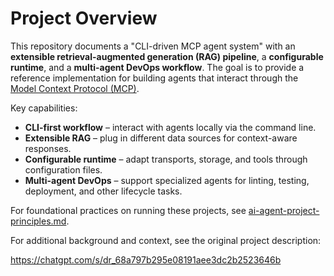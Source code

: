 # Project Overview

This repository documents a "CLI-driven MCP agent system" with an **extensible retrieval-augmented generation (RAG) pipeline**, a **configurable runtime**, and a **multi-agent DevOps workflow**. The goal is to provide a reference implementation for building agents that interact through the [Model Context Protocol (MCP)](https://modelcontextprotocol.io/).

Key capabilities:

- **CLI-first workflow** – interact with agents locally via the command line.
- **Extensible RAG** – plug in different data sources for context-aware responses.
- **Configurable runtime** – adapt transports, storage, and tools through configuration files.
- **Multi-agent DevOps** – support specialized agents for linting, testing, deployment, and other lifecycle tasks.

For foundational practices on running these projects, see [ai-agent-project-principles.md](ai-agent-project-principles.md).

For additional background and context, see the original project description:

<https://chatgpt.com/s/dr_68a797b295e08191aee3dc2b2523646b>


